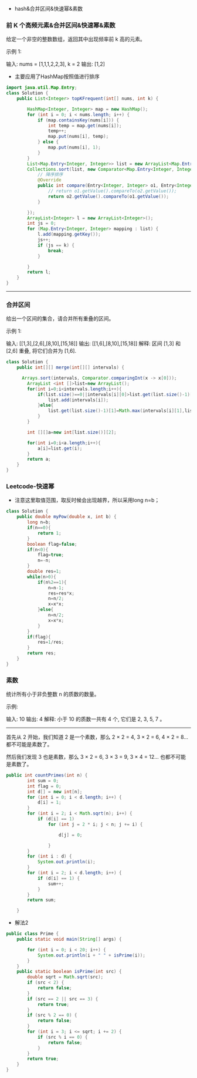 * hash&合并区间&快速幂&素数

### 前 K 个高频元素&合并区间&快速幂&素数

给定一个非空的整数数组，返回其中出现频率前 k 高的元素。

示例 1:

输入: nums = [1,1,1,2,2,3], k = 2
输出: [1,2]

* 主要应用了HashMap按照值进行排序
```java
import java.util.Map.Entry;
class Solution {
    public List<Integer> topKFrequent(int[] nums, int k) {

		HashMap<Integer, Integer> map = new HashMap();
		for (int i = 0; i < nums.length; i++) {
			if (map.containsKey(nums[i])) {
				int temp = map.get(nums[i]);
				temp++;
				map.put(nums[i], temp);
			} else {
				map.put(nums[i], 1);
			}
		}
		List<Map.Entry<Integer, Integer>> list = new ArrayList<Map.Entry<Integer, Integer>>(map.entrySet());
		Collections.sort(list, new Comparator<Map.Entry<Integer, Integer>>() {
			// 降序排序
			@Override
			public int compare(Entry<Integer, Integer> o1, Entry<Integer, Integer> o2) {
				// return o1.getValue().compareTo(o2.getValue());
				return o2.getValue().compareTo(o1.getValue());
			}

		});
		ArrayList<Integer> l = new ArrayList<Integer>();
		int js = 0;
		for (Map.Entry<Integer, Integer> mapping : list) {
			l.add(mapping.getKey());
			js++;
			if (js == k) {
				break;
			}

		}
		return l;
    }
}
```
*************
### 合并区间
给出一个区间的集合，请合并所有重叠的区间。

示例 1:

输入: [[1,3],[2,6],[8,10],[15,18]]
输出: [[1,6],[8,10],[15,18]]
解释: 区间 [1,3] 和 [2,6] 重叠, 将它们合并为 [1,6].

```java
class Solution {
    public int[][] merge(int[][] intervals) {

      Arrays.sort(intervals, Comparator.comparingInt(x -> x[0]));
        ArrayList <int []>list=new ArrayList();
        for(int i=0;i<intervals.length;i++){
            if(list.size()==0||intervals[i][0]>list.get(list.size()-1)[1]){
                list.add(intervals[i]);
            }else{
                list.get(list.size()-1)[1]=Math.max(intervals[i][1],list.get(list.size()-1)[1]);
            }
        }

        int [][]a=new int[list.size()][2];

        for(int i=0;i<a.length;i++){
            a[i]=list.get(i);
        }
        return a;
    }
}
```

### Leetcode-快速幂

* 注意这里取值范围，取反时候会出现越界，所以采用long n=b；

```java
class Solution {
    public double myPow(double x, int b) {
        long n=b;
        if(n==0){
            return 1;
        }
        boolean flag=false;
        if(n<0){
            flag=true;
            n=-n;
        }
        double res=1;
        while(n>0){
            if(n%2==1){
                n=n-1;
                res=res*x;
                n=n/2;
                x=x*x;
            }else{
                n=n/2;
                x=x*x;
            }
        }
        if(flag){
            res=1/res;
        }
        return res;
    }
}
```



### 素数

统计所有小于非负整数 n 的质数的数量。

示例:

输入: 10
输出: 4
解释: 小于 10 的质数一共有 4 个, 它们是 2, 3, 5, 7 。

*************

首先从 2 开始，我们知道 2 是一个素数，那么 2 × 2 = 4, 3 × 2 = 6, 4 × 2 = 8... 都不可能是素数了。

然后我们发现 3 也是素数，那么 3 × 2 = 6, 3 × 3 = 9, 3 × 4 = 12... 也都不可能是素数了。

```java
public int countPrimes(int n) {
		int sum = 0;
		int flag = 0;
		int d[] = new int[n];
		for (int i = 0; i < d.length; i++) {
			d[i] = 1;
		}
		for (int i = 2; i < Math.sqrt(n); i++) {
			if (d[i] == 1)
				for (int j = 2 * i; j < n; j += i) {

					d[j] = 0;

				}
		}
		for (int i : d) {
			System.out.println(i);
		}
		for (int i = 2; i < d.length; i++) {
			if (d[i] == 1) {
				sum++;
			}
		}
		return sum;

	}

```
* 解法2
```java
public class Prime {
    public static void main(String[] args) {

        for (int i = 0; i < 20; i++) {
            System.out.println(i + " " + isPrime(i));
        }
    }
    public static boolean isPrime(int src) {
        double sqrt = Math.sqrt(src);
        if (src < 2) {
            return false;
        }
        if (src == 2 || src == 3) {
            return true;
        }
        if (src % 2 == 0) {
            return false;
        }
        for (int i = 3; i <= sqrt; i += 2) {
            if (src % i == 0) {
                return false;
            }
        }
        return true;
    }
}
```